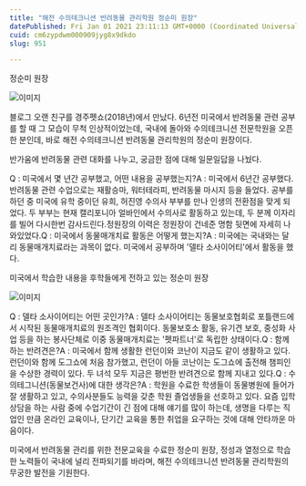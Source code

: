 ```yaml
---
title: "해전 수의테크니션 반려동물 관리학원 정순미 원장"
datePublished: Fri Jan 01 2021 23:11:13 GMT+0000 (Coordinated Universal Time)
cuid: cm6zypdwm000909jyg8x9dkdo
slug: 951

---
```



정순미 원장

![이미지](https://cdn.hashnode.com/res/hashnode/image/upload/v1739246907560/268585a8-bc4a-4e35-b316-8dbafccdaeb9.jpeg)

블로그 오랜 친구를 경주펫쇼(2018년)에서 만났다. 6년전 미국에서 반려동물 관련 공부를 할 때 그 모습이 무척 인상적이었는데, 국내에 돌아와 수의테크니션 전문학원을 오픈한 분인데, 바로 해전 수의테크니션 반려동물 관리학원의 정순미 원장이다.

반가움에 반려동물 관련 대화를 나누고, 궁금한 점에 대해 일문일답을 나눴다.

Q : 미국에서 몇 년간 공부했고, 어떤 내용을 공부했는지?A : 미국에서 6년간 공부했다. 반려동물 관련 수업으로는 재활승마, 워터테라피, 반려동물 마시지 등을 들었다. 공부를 하던 중 미국에 유학 중이던 유희, 허진영 수의사 부부를 만나 인생의 전환점을 맞게 되었다. 두 부부는 현재 캘리포니아 얼바인에서 수의사로 활동하고 있는데, 두 분께 이자리를 빌어 다시한번 감사드린다.정원장의 이력은 정원장이 건네준 명함 뒷면에 자세히 나와있었다.Q : 미국에서 동물매개치료 활동은 어떻게 했는지?A : 미국에는 국내와는 달리 동물매개치료라는 과목이 없다. 미국에서 공부하며 '델타 소사이어티'에서 활동을 했다.

미국에서 학습한 내용을 후학들에게 전하고 있는 정순미 원장

![이미지](https://cdn.hashnode.com/res/hashnode/image/upload/v1739246910010/865b457e-8768-48bc-a2b8-ea157cf0543b.jpeg)

Q : 델타 소사이어티는 어떤 곳인가?A : 델타 소사이어티는 동물보호협회로 포틀랜드에서 시작된 동물매개치료의 원조격인 협회이다. 동물보호소 활동, 유기견 보호, 중성화 사업 등을 하는 봉사단체로 이중 동물매개치료는 '펫파트너'로 독립한 상태이다.Q : 함께 하는 반려견은?A : 미국에서 함께 생활한 런던이와 코난이 지금도 같이 생활하고 있다. 런던이와 함께 도그쇼에 처음 참가했고, 런던이 아들 코난이는 도그쇼에 출전해 챔피인을 수상한 경력이 있다. 두 녀석 모두 지금은 평번한 반려견으로 함께 지내고 있다.Q : 수의테그니션(동물보건사)에 대한 생각은?A : 학원을 수료한 학생들이 동물병원에 들어가 잘 생활하고 있고, 수의사분들도 능력을 갖춘 학원 졸업생들을 선호하고 있다. 요즘 입학상담을 하는 사람 중에 수업기간이 긴 점에 대해 얘기를 많이 하는데, 생명을 다루는 직업인 만큼 온라인 교육이나, 단기간 교육을 통한 취업을 요구하는 것에 대해 안타까운 마음이다.

미국에서 반려동물 관리를 위한 전문교육을 수료한 정순미 원장, 정성과 열정으로 학습한 노력들이 국내에 널리 전파되기를 바라며, 해전 수의테크니션 반려동물 관리학원의 무궁한 발전을 기원한다.
